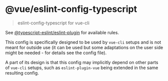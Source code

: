 # @vue/eslint-config-typescript

> eslint-config-typescript for vue-cli

See [@typescript-eslint/eslint-plugin](https://typescript-eslint.io) for available rules.

This config is specifically designed to be used by `vue-cli` setups
and is not meant for outside use (it can be used but some adaptations
on the user side might be needed - for details see the config file).

A part of its design is that this config may implicitly depend on
other parts of `vue-cli` setups, such as `eslint-plugin-vue` being
extended in the same resulting config.
